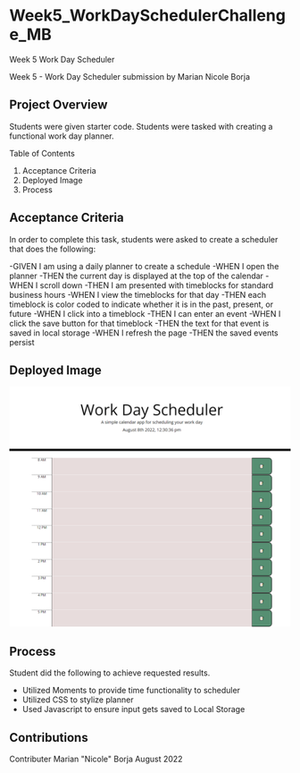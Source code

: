 # Week5_WorkDaySchedulerChallenge_MB
Week 5 Work Day Scheduler

Week 5 - Work Day Scheduler submission by Marian Nicole Borja 

Project Overview
---------------------
Students were given starter code. Students were tasked with creating a functional work day planner. 

Table of Contents
1. Acceptance Criteria
2. Deployed Image
3. Process

Acceptance Criteria
-----------------------
In order to complete this task, students were asked to create a scheduler that does the following:

-GIVEN I am using a daily planner to create a schedule
-WHEN I open the planner
-THEN the current day is displayed at the top of the calendar
-WHEN I scroll down
-THEN I am presented with timeblocks for standard business hours
-WHEN I view the timeblocks for that day
-THEN each timeblock is color coded to indicate whether it is in the past, present, or future
-WHEN I click into a timeblock
-THEN I can enter an event
-WHEN I click the save button for that timeblock
-THEN the text for that event is saved in local storage
-WHEN I refresh the page
-THEN the saved events persist

Deployed Image
-----------------------
![Screenshot](mvricole.github.io_Week5_WorkDaySchedulerChallenge_MB_.png)


Process
-----------------------

Student did the following to achieve requested results.
- Utilized Moments to provide time functionality to scheduler
- Utilized CSS to stylize planner
- Used Javascript to ensure input gets saved to Local Storage 

Contributions
-----------------------
Contributer Marian "Nicole" Borja
August 2022
